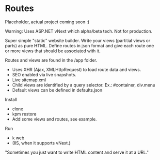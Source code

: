 Routes
======

Placeholder, actual project coming soon :)

Warning: Uses ASP.NET vNext which alpha/beta tech. Not for production.

Super simple "static" website builder. Write your views (partitial views or parts) as pure HTML. Define routes in json format and give each route one or more views that should be associated with it.

Routes and views are found in the /app folder.

- Uses XHR (Ajax, XMLHttpRequest) to load route data and views.
- SEO enabled via live snapshots.
- Live sitemap.xml
- Child views are identified by a query selector. Ex.: #container, div.menu
- Default views can be defined in defaults.json

Install
- clone
- kpm restore
- Add some views and routes, see example.

Run
- k web
- (IIS, when it supports vNext.)

"Sometimes you just want to write HTML content and serve it at a URL."
